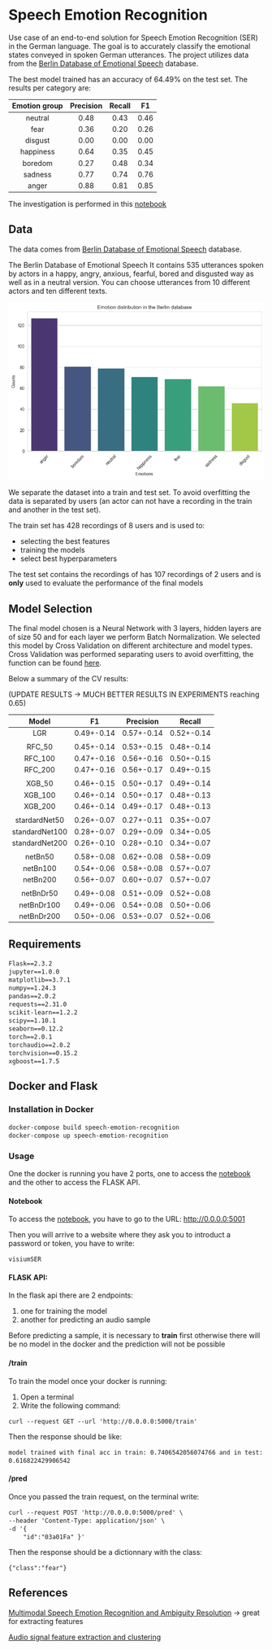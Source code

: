 # Speech Emotion Recognition

Use case of an end-to-end solution for Speech Emotion Recognition (SER) in the German language. The goal is to accurately classify the emotional states conveyed in spoken German utterances. The project utilizes data from the [Berlin Database of Emotional Speech](http://emodb.bilderbar.info/start.html) database.

The best model trained has an accuracy of 64.49% on the test set. The results per category are:

|Emotion group|Precision |Recall|F1|
|:--:|:---:|:-:|:--:|
|neutral|0.48|0.43|0.46|
|fear|0.36|0.20|0.26|
|disgust|0.00|0.00|0.00|
|happiness|0.64|0.35|0.45|
|boredom|0.27|0.48|0.34|
|sadness|0.77|0.74|0.76|
|anger|0.88|0.81|0.85|

The investigation is performed in this [notebook](Report_SER.ipynb)

## Data

The data comes from [Berlin Database of Emotional Speech](http://emodb.bilderbar.info/start.html) database.

The Berlin Database of Emotional Speech It contains 535 utterances spoken by actors in a happy, angry, anxious, fearful, bored and disgusted way as well as in a neutral version. You can choose utterances from 10 different actors and ten different texts.

![](img/emotion_distribution.png)

We separate the dataset into a train and test set. To avoid overfitting the data is separated by users (an actor can not have a recording in the train and another in the test set).

The train set has 428 recordings of 8 users and is used to:
- selecting the best features
- training the models
- select best hyperparameters

The test set contains the recordings of has 107 recordings of 2 users and is **only** used to evaluate the performance of the final models


## Model Selection

The final model chosen is a Neural Network with 3 layers, hidden layers are of size 50 and for each layer we perform Batch Normalization.
We selected this model by Cross Validation on different architecture and model types. Cross Validation was performed separating users to avoid overfitting, the function can be found [here](src/evaluation.py).

Below a summary of the CV results:


(UPDATE RESULTS -> MUCH BETTER RESULTS IN EXPERIMENTS reaching 0.65)

|Model|F1|Precision|Recall|
|:----:|:---:|:---:|:----:|
|LGR|0.49+-0.14|0.57+-0.14|0.52+-0.14|
||
|RFC_50|0.45+-0.14|0.53+-0.15|0.48+-0.14|
|RFC_100|0.47+-0.16|0.56+-0.16|0.50+-0.15|
|RFC_200|0.47+-0.16|0.56+-0.17|0.49+-0.15|
||
|XGB_50|0.46+-0.15|0.50+-0.17|0.49+-0.14|
|XGB_100|0.46+-0.14|0.50+-0.17|0.48+-0.13|
|XGB_200|0.46+-0.14|0.49+-0.17|0.48+-0.13|
||
|stardardNet50|0.26+-0.07|0.27+-0.11|0.35+-0.07|
|standardNet100|0.28+-0.07|0.29+-0.09|0.34+-0.05|
|standardNet200|0.26+-0.10|0.28+-0.10|0.34+-0.07|
||
|netBn50|0.58+-0.08|0.62+-0.08|0.58+-0.09|
|netBn100|0.54+-0.06|0.58+-0.08|0.57+-0.07|
|netBn200|0.56+-0.07|0.60+-0.07|0.57+-0.07|
||
|netBnDr50|0.49+-0.08|0.51+-0.09|0.52+-0.08|
|netBnDr100|0.49+-0.06|0.54+-0.08|0.50+-0.06|
|netBnDr200|0.50+-0.06|0.53+-0.07|0.52+-0.06|


## Requirements


````
Flask==2.3.2
jupyter==1.0.0
matplotlib==3.7.1
numpy==1.24.3
pandas==2.0.2
requests==2.31.0
scikit-learn==1.2.2
scipy==1.10.1
seaborn==0.12.2
torch==2.0.1
torchaudio==2.0.2
torchvision==0.15.2
xgboost==1.7.5
````

## Docker and Flask

### Installation in Docker

```
docker-compose build speech-emotion-recognition
docker-compose up speech-emotion-recognition
```

### Usage

One the docker is running you have 2 ports, one to access the [notebook](Report_SER.ipynb) and the other to access the FLASK API.

#### Notebook

To access the [notebook](Report_SER.ipynb), you have to go to the URL: http://0.0.0.0:5001 

Then you will arrive to a website where they ask you to introduct a password or token, you have to write:

```
visiumSER
```

#### FLASK API:

In the flask api there are 2 endpoints:

1. one for training the model
2. another for predicting an audio sample

Before predicting a sample, it is necessary to **train** first otherwise there will be no model in the docker and the prediction will not be possible

#### /train

To train the model once your docker is running:

1. Open a terminal
2. Write the following command:

```
curl --request GET --url 'http://0.0.0.0:5000/train'
```

Then the response should be like:

```
model trained with final acc in train: 0.7406542056074766 and in test: 0.616822429906542
```


#### /pred

Once you passed the train request, on the terminal write:

````
curl --request POST 'http://0.0.0.0:5000/pred' \
--header 'Content-Type: application/json' \
-d '{
    "id":"03a01Fa" }'
````

Then the response should be a dictionnary with the class:

```
{"class":"fear"}
```

## References

[Multimodal Speech Emotion Recognition and Ambiguity Resolution](https://arxiv.org/pdf/1904.06022v1.pdf) -> great for extracting features

[Audio signal feature extraction and clustering](https://medium.com/heuristics/audio-signal-feature-extraction-and-clustering-935319d2225)
